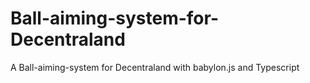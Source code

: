 # Ball-aiming-system-for-Decentraland
A Ball-aiming-system for Decentraland with babylon.js and Typescript
